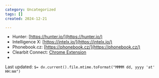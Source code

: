 ```yaml
---
category: Uncategorized
tags: []
created: 2024-12-21

---
```

- Hunter: [https://hunter.io/](https://hunter.io/)
- Intelligence X: [https://intelx.io/](https://intelx.io/)
- Phonebook.cz: [https://phonebook.cz/](https://phonebook.cz/)
- Clearbit Connect: [Chrome Extension](https://chrome.google.com/webstore/detail/clearbit-connect-free-ver/pmnhcgfcafcnkbengdcanjablaabjplo)
-


Last updated: `$= dv.current().file.mtime.toFormat("MMMM dd, yyyy 'at' HH:mm")`
